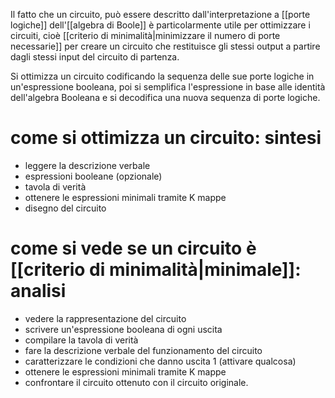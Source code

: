 Il fatto che un circuito, può essere descritto dall'interpretazione a [[porte logiche]] dell'[[algebra di Boole]] è particolarmente utile per ottimizzare i circuiti, cioè [[criterio di minimalità|minimizzare il numero di porte necessarie]] per creare un circuito che restituisce gli stessi output a partire dagli stessi input del circuito di partenza.

Si ottimizza un circuito codificando la sequenza delle sue porte logiche in un'espressione booleana, poi si semplifica l'espressione in base alle identità dell'algebra Booleana e si decodifica una nuova sequenza di porte logiche.

# come si ottimizza un circuito: sintesi
- leggere la descrizione verbale
- espressioni booleane (opzionale)
- tavola di verità
- ottenere le espressioni minimali tramite K mappe
- disegno del circuito

# come si vede se un circuito è [[criterio di minimalità|minimale]]: analisi
- vedere la rappresentazione del circuito
- scrivere un'espressione booleana di ogni uscita
- compilare la tavola di verità
- fare la descrizione verbale del funzionamento del circuito
- caratterizzare le condizioni che danno uscita 1 (attivare qualcosa)
- ottenere le espressioni minimali tramite K mappe
- confrontare il circuito ottenuto con il circuito originale.